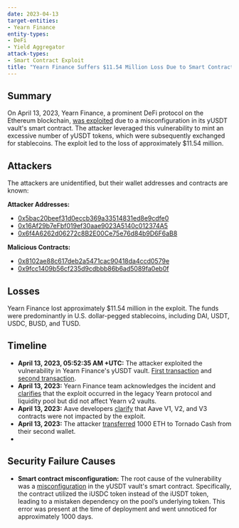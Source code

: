 ```yaml
---
date: 2023-04-13
target-entities: 
- Yearn Finance
entity-types:
- DeFi
- Yield Aggregator
attack-types:
- Smart Contract Exploit
title: "Yearn Finance Suffers $11.54 Million Loss Due to Smart Contract Vulnerability"
---
```


## Summary

On April 13, 2023, Yearn Finance, a prominent DeFi protocol on the Ethereum blockchain, [was exploited](https://quillaudits.medium.com/decoding-yearn-finance-11-million-hack-quillaudits-c9a75ac7e68b) due to a misconfiguration in its yUSDT vault's smart contract. The attacker leveraged this vulnerability to mint an excessive number of yUSDT tokens, which were subsequently exchanged for stablecoins. The exploit led to the loss of approximately $11.54 million.

## Attackers

The attackers are unidentified, but their wallet addresses and contracts are known:

**Attacker Addresses:**
- [0x5bac20beef31d0eccb369a33514831ed8e9cdfe0](https://etherscan.io/address/0x5bac20beef31d0eccb369a33514831ed8e9cdfe0)
- [0x16Af29b7eFbf019ef30aae9023A5140c012374A5](https://etherscan.io/address/0x16Af29b7eFbf019ef30aae9023A5140c012374A5)
- [0x6f4A6262d06272c8B2E00Ce75e76d84b9D6F6aB8](https://etherscan.io/address/0x6f4A6262d06272c8B2E00Ce75e76d84b9D6F6aB8)

**Malicious Contracts:**
- [0x8102ae88c617deb2a5471cac90418da4ccd0579e](https://etherscan.io/address/0x8102ae88c617deb2a5471cac90418da4ccd0579e)
- [0x9fcc1409b56cf235d9cdbbb86b6ad5089fa0eb0f](https://etherscan.io/address/0x9fcc1409b56cf235d9cdbbb86b6ad5089fa0eb0f)

## Losses

Yearn Finance lost approximately $11.54 million in the exploit. The funds were predominantly in U.S. dollar-pegged stablecoins, including DAI, USDT, USDC, BUSD, and TUSD.

## Timeline

- **April 13, 2023, 05:52:35 AM +UTC:** The attacker exploited the vulnerability in Yearn Finance's yUSDT vault. [First transaction](https://etherscan.io/tx/0xd55e43c1602b28d4fd4667ee445d570c8f298f5401cf04e62ec329759ecda95d) and [second transaction](https://etherscan.io/tx/0x8db0ef33024c47200d47d8e97b0fcfc4b51de1820dfb4e911f0e3fb0a4053138).
- **April 13, 2023:** Yearn Finance team acknowledges the incident and [clarifies](https://twitter.com/storming0x/status/1646408774477922305) that the exploit occurred in the legacy Yearn protocol and liquidity pool but did not affect Yearn v2 vaults.
- **April 13, 2023:** Aave developers [clarify](https://twitter.com/AaveAave/status/1646410238797688832) that Aave V1, V2, and V3 contracts were not impacted by the exploit.
- **April 13, 2023:** The attacker [transferred](https://etherscan.io/tx/0x318111c68ff35b034955316411f92d3106b4fd90a25c8957849c04d640758a01) 1000 ETH to Tornado Cash from their second wallet.
- 
## Security Failure Causes

- **Smart contract misconfiguration:** The root cause of the vulnerability was a [misconfiguration](https://twitter.com/yearnfi/status/1646436798086672385) in the yUSDT vault's smart contract. Specifically, the contract utilized the iUSDC token instead of the iUSDT token, leading to a mistaken dependency on the pool’s underlying token. This error was present at the time of deployment and went unnoticed for approximately 1000 days.
